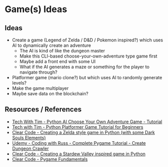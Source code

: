 # Game(s) Ideas

## Ideas

- Create a game (Legend of Zelda / D&D / Pokemon inspired?) which uses AI to dynamically create an adventure
  - The AI is kind of like the dungeon master
  - Make this CLI-based choose-your-own-adventure type game first
  - Maybe add a front end with some UI
  - What if the AI generates a maze or something for the player to navigate through?
- Platformer game (mario clone?) but which uses AI to randomly generate levels?
- Make the game multiplayer
- Maybe save data on the blockchain?

## Resources / References

- [Tech With Tim - Python AI Choose Your Own Adventure Game - Tutorial](https://www.youtube.com/watch?v=nhYcTh6vw9A)
- [Tech with Tim - Python Platformer Game Tutorial for Beginners](https://www.youtube.com/watch?v=6gLeplbqtqg)
- [Clear Code - Creating a Zelda style game in Python (with some Dark Souls Elements)](https://www.youtube.com/watch?v=QU1pPzEGrqw)
- [Udemy - Coding with Russ - Complete Pygame Tutorial - Create Dungeon Crawler](https://www.udemy.com/course/pygame-dungeon-crawler/)
- [Clear Code - Creating a Stardew Valley inspired game in Python](https://www.youtube.com/watch?v=T4IX36sP_0c)
- [Clear Code - Pygame Fundamentals](https://www.youtube.com/playlist?list=PL8ui5HK3oSiHnIdi0XIAVXHAeulNmBrLy)
